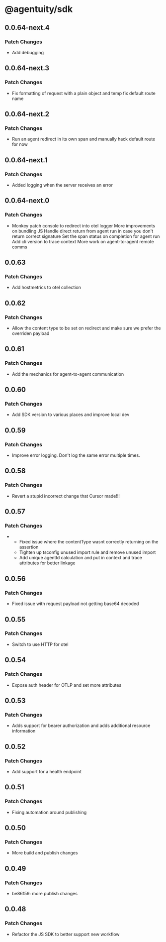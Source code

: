# @agentuity/sdk

## 0.0.64-next.4

### Patch Changes

- Add debugging

## 0.0.64-next.3

### Patch Changes

- Fix formatting of request with a plain object and temp fix default route name

## 0.0.64-next.2

### Patch Changes

- Run an agent redirect in its own span and manually hack default route for now

## 0.0.64-next.1

### Patch Changes

- Added logging when the server receives an error

## 0.0.64-next.0

### Patch Changes

- Monkey patch console to redirect into otel logger
  More improvements on bundling JS
  Handle direct return from agent run in case you don't return correct signature
  Set the span status on completion for agent run
  Add cli version to trace context
  More work on agent-to-agent remote comms

## 0.0.63

### Patch Changes

- Add hostmetrics to otel collection

## 0.0.62

### Patch Changes

- Allow the content type to be set on redirect and make sure we prefer the overriden payload

## 0.0.61

### Patch Changes

- Add the mechanics for agent-to-agent communication

## 0.0.60

### Patch Changes

- Add SDK version to various places and improve local dev

## 0.0.59

### Patch Changes

- Improve error logging. Don't log the same error multiple times.

## 0.0.58

### Patch Changes

- Revert a stupid incorrect change that Cursor made!!!

## 0.0.57

### Patch Changes

- - Fixed issue where the contentType wasnt correctly returning on the assertion
  - Tighten up tsconfig unused import rule and remove unused import
  - Add unique agentId calculation and put in context and trace attributes for better linkage

## 0.0.56

### Patch Changes

- Fixed issue with request payload not getting base64 decoded

## 0.0.55

### Patch Changes

- Switch to use HTTP for otel

## 0.0.54

### Patch Changes

- Expose auth header for OTLP and set more attributes

## 0.0.53

### Patch Changes

- Adds support for bearer authorization and adds additional resource information

## 0.0.52

### Patch Changes

- Add support for a health endpoint

## 0.0.51

### Patch Changes

- Fixing automation around publishing

## 0.0.50

### Patch Changes

- More build and publish changes

## 0.0.49

### Patch Changes

- be86f59: more publish changes

## 0.0.48

### Patch Changes

- Refactor the JS SDK to better support new workflow
